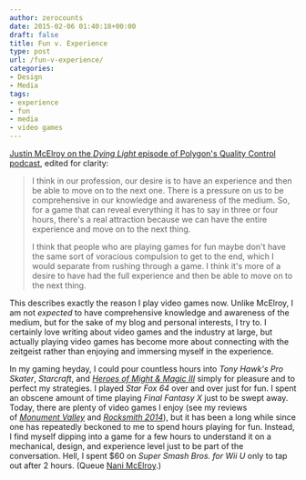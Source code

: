 ```yaml
---
author: zerocounts
date: 2015-02-06 01:40:18+00:00
draft: false
title: Fun v. Experience
type: post
url: /fun-v-experience/
categories:
- Design
- Media
tags:
- experience
- fun
- media
- video games
---
```


[Justin McElroy on the _Dying Light_ episode of Polygon's Quality Control podcast](https://itunes.apple.com/us/podcast/dying-light/id925059601?i=334766548&mt=2), edited for clarity:

> I think in our profession, our desire is to have an experience and then be able to move on to the next one. There is a pressure on us to be comprehensive in our knowledge and awareness of the medium. So, for a game that can reveal everything it has to say in three or four hours, there's a real attraction because we can have the entire experience and move on to the next thing.
>
> I think that people who are playing games for fun maybe don't have the same sort of voracious compulsion to get to the end, which I would separate from rushing through a game. I think it's more of a desire to have had the full experience and then be able to move on to the next thing.

This describes exactly the reason I play video games now. Unlike McElroy, I am not _expected_ to have comprehensive knowledge and awareness of the medium, but for the sake of my blog and personal interests, I try to. I certainly love writing about video games and the industry at large, but actually playing video games has become more about connecting with the zeitgeist rather than enjoying and immersing myself in the experience.

In my gaming heyday, I could pour countless hours into _Tony Hawk's Pro Skater_, _Starcraft_, and [_Heroes of Might & Magic III_](/2015/02/02/heroes-of-might-magic-iii-hd-edition/) simply for pleasure and to perfect my strategies. I played _Star Fox 64_ over and over just for fun. I spent an obscene amount of time playing _Final Fantasy X_ just to be swept away. Today, there are plenty of video games I enjoy (see my reviews of [_Monument Valley_](/2014/04/06/monument-valley-a-review/) and [_Rocksmith 2014_](/2015/01/25/goty-rocksmith-2014/)), but it has been a long while since one has repeatedly beckoned to me to spend hours playing for fun. Instead, I find myself dipping into a game for a few hours to understand it on a mechanical, design, and experience level just to be part of the conversation. Hell, I spent $60 on _Super Smash Bros. for Wii U_ only to tap out after 2 hours. (Queue [Nani McElroy](/2014/12/01/i-think-smash-bros-is-how-all-video-games-look-to-grandparents/).)
